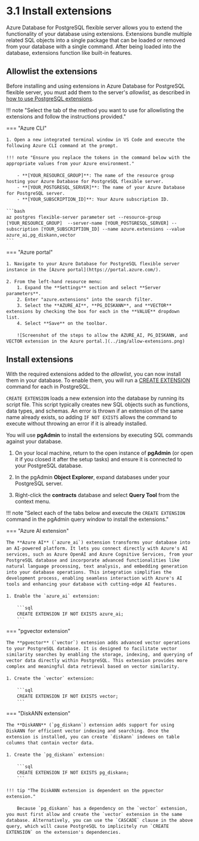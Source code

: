 # 3.1 Install extensions

Azure Database for PostgreSQL flexible server allows you to extend the functionality of your database using extensions. Extensions bundle multiple related SQL objects into a single package that can be loaded or removed from your database with a single command. After being loaded into the database, extensions function like built-in features.

## Allowlist the extensions

Before installing and using extensions in Azure Database for PostgreSQL flexible server, you must add them to the server's _allowlist_, as described in [how to use PostgreSQL extensions](https://learn.microsoft.com/azure/postgresql/extensions/how-to-allow-extensions).

!!! note "Select the tab of the method you want to use for allowlisting the extensions and follow the instructions provided."

=== "Azure CLI"

    1. Open a new integrated terminal window in VS Code and execute the following Azure CLI command at the prompt.

    !!! note "Ensure you replace the tokens in the command below with the appropriate values from your Azure environment."

        - **[YOUR_RESOURCE_GROUP]**: The name of the resource group hosting your Azure Database for PostgreSQL flexible server.
        - **[YOUR_POSTGRESQL_SERVER]**: The name of your Azure Database for PostgreSQL server.
        - **[YOUR_SUBSCRIPTION_ID]**: Your Azure subscription ID.
    
    ```bash
    az postgres flexible-server parameter set --resource-group [YOUR_RESOURCE_GROUP]  --server-name [YOUR_POSTGRESQL_SERVER] --subscription [YOUR_SUBSCRIPTION_ID] --name azure.extensions --value azure_ai,pg_diskann,vector
    ```

=== "Azure portal"

    1. Navigate to your Azure Database for PostgreSQL flexible server instance in the [Azure portal](https://portal.azure.com/).

    2. From the left-hand resource menu:
        1. Expand the **Settings** section and select **Server parameters**.
        2. Enter "azure.extensions" into the search filter.
        3. Select the **AZURE_AI**, **PG_DISKANN**, and **VECTOR** extensions by checking the box for each in the **VALUE** dropdown list.
        4. Select **Save** on the toolbar.

        ![Screenshot of the steps to allow the AZURE_AI, PG_DISKANN, and VECTOR extension in the Azure portal.](../img/allow-extensions.png)

## Install extensions

With the required extensions added to the _allowlist_, you can now install them in your database. To enable them, you will run a [CREATE EXTENSION](https://www.postgresql.org/docs/current/sql-createextension.html) command for each in PostgreSQL.

`CREATE EXTENSION` loads a new extension into the database by running its script file. This script typically creates new SQL objects such as functions, data types, and schemas. An error is thrown if an extension of the same name already exists, so adding `IF NOT EXISTS` allows the command to execute without throwing an error if it is already installed.

You will use **pgAdmin** to install the extensions by executing SQL commands against your database.

1. On your local machine, return to the open instance of **pgAdmin** (or open it if you closed it after the setup tasks) and ensure it is connected to your PostgreSQL database.

2. In the pgAdmin **Object Explorer**, expand databases under your PostgreSQL server.

3. Right-click the **contracts** database and select **Query Tool** from the context menu.

!!! note "Select each of the tabs below and execute the `CREATE EXTENSION` command in the pgAdmin query window to install the extensions."

=== "Azure AI extension"

    The **Azure AI** (`azure_ai`) extension transforms your database into an AI-powered platform. It lets you connect directly with Azure's AI services, such as Azure OpenAI and Azure Cognitive Services, from your PostgreSQL database and incorporate advanced functionalities like natural language processing, text analysis, and embedding generation into your database operations. This integration simplifies the development process, enabling seamless interaction with Azure's AI tools and enhancing your database with cutting-edge AI features.

    1. Enable the `azure_ai` extension:

        ```sql
        CREATE EXTENSION IF NOT EXISTS azure_ai;
        ```

=== "pgvector extension"

    The **pgvector** (`vector`) extension adds advanced vector operations to your PostgreSQL database. It is designed to facilitate vector similarity searches by enabling the storage, indexing, and querying of vector data directly within PostgreSQL. This extension provides more complex and meaningful data retrieval based on vector similarity.

    1. Create the `vector` extension:

        ```sql
        CREATE EXTENSION IF NOT EXISTS vector;
        ```

=== "DiskANN extension"

    The **DiskANN** (`pg_diskann`) extension adds support for using DiskANN for efficient vector indexing and searching. Once the extension is installed, you can create `diskann` indexes on table columns that contain vector data.

    1. Create the `pg_diskann` extension:

        ```sql
        CREATE EXTENSION IF NOT EXISTS pg_diskann;
        ```

    !!! tip "The DiskANN extension is dependent on the pgvector extension."

        Because `pg_diskann` has a dependency on the `vector` extension, you must first allow and create the `vector` extension in the same database. Alternatively, you can use the `CASCADE` clause in the above query, which will cause PostgreSQL to implicitely run `CREATE EXTENSION` on the extension's dependencies.
